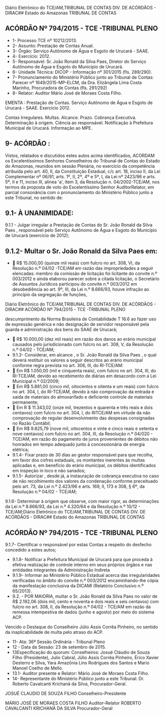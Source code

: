 Diário Eletrônico do TCE/AM,TRIBUNAL DE CONTAS DIV. DE ACÓRDÃOS - DIRAC## Estado do Amazonas TRIBUNAL DE CONTAS

## ACÓRDÃO Nº 794/2015 - TCE -TRIBUNAL PLENO

- 1- Processo TCE nº 10212/2013.
- 2- Assunto: Prestação de Contas Anual.
- 3- Órgão: Serviço Autônomo de Água e Esgoto de Urucará - SAAE.
- 4- Exercício: 2012.
- 5- Responsável: Sr. João Ronald da Silva Paes, Diretor do Serviço Autônomo de Água e Esgoto do Município de Urucará.
- 6- Unidade Técnica: DICOP - Informação nº 301/2015 (fls. 289/290).
- 7-  Pronunciamento  do Ministério Público  junto  ao Tribunal  de Contas: Parecer  nº 1649/2015-MP-ELCM,  da  Dra.  Elizângela  Lima  Costa  Marinho,  Procuradora  de  Contas (fls. 291/292)
- 8- Relator: Auditor Mário José de Moraes Costa Filho.

EMENTA : Prestação de Contas. Serviço Autônomo de Água e Esgoto de Urucará - SAAE. Exercício 2012.

Contas Irregulares. Multas. Alcance. Prazo. Cobrança Executiva. Determinação à origem. Ciência  ao  responsável.  Notificação  à  Prefeitura Municipal de Urucará. Informação ao MPE.

## 9- ACÓRDÃO :

Vistos, relatados e discutidos estes autos acima identificados, ACORDAM os Excelentíssimos Senhores Conselheiros do Tribunal de Contas do Estado do Amazonas, reunidos em sessão Plenária, no exercício da competência atribuída pelo  art.  40,  II, da Constituição Estadual, c/c art. 18, inciso II, da Lei Complementar nº 06/91,  arts. 1º, II, 2º, 4º e 5º, I, da Lei nº 2423/96 e arts. 5º, II e 11, inciso III, alínea 'a', item 3, da Resolução n. 04/2002-TCE/AM,  nos  termos  da  proposta  de  voto  do  Excelentíssimo  Senhor  AuditorRelator, em parcial  consonância com o pronunciamento do  Ministério Público junto a este Tribunal, no sentido de:

## 9.1- À UNANIMIDADE:

9.1.1 - Julgar irregular a Prestação de Contas do Sr. João Ronald da Silva Paes ,  responsável pelo Serviço Autônomo de Água e Esgoto do  Município de  Urucará (exercício de 2012);

## 9.1.2- Multar o Sr. João Ronald da Silva Paes em:

-  R$ 15.000,00 (quinze mil reais) com fulcro no art. 308, VI, da Resolução n.º 04/02 -TCE/AM em razão das impropriedades a seguir elencadas: membro da comissão de  licitação  foi  licitante  do  convite  n.º  003/2012  e  ainda elaborou  parecer sobre a citada licitação, o Secretário de Assuntos Jurídicos participou do convite n.º 003/2012 em desobediência  ao  art.  9º,  III,  da  Lei  n.º  8.666/93,  houve infração ao princípio da segregação de funções,

Diário Eletrônico do TCE/AM,TRIBUNAL DE CONTAS DIV. DE ACÓRDÃOS - DIRAC## ACÓRDÃO Nº 794/2015 - TCE -TRIBUNAL PLENO

descumprimento  da  Norma  Brasileira  de  Contabilidade  T 16.6 ao fazer uso de expressão genérica e não designação de  servidor  responsável  pela  guarda  e  administração  dos bens do SAAE de Urucará;

-  R$ 10.000,00 (dez mil reais) em razão dos danos ao erário municipal  causados  pelo  jurisdicionado  com  fulcro  no  art. 308, V, da Resolução n.º 04/02 - TCE/AM;
- 9.1.3-  Considerar, em  alcance ,  o  Sr. João  Ronald  da Silva  Paes ,  o  qual deverá restituir os valores a seguir descritos ao erário municipal conforme regra prevista no art. 306, III, do RI-TCE/AM:
-  Em R$ 1.050,00 (mil e cinquenta reais), com fulcro no art. 304, III, do RI-TCE/AM, devido ao recebimento de diárias em desacordo com a Lei Municipal n.º 02/2009;
-  Em R$  5.881,00 (cinco  mil,  oitocentos  e  oitenta  e  um reais) com fulcro no art. 304, I, do RI-TCE/AM, devido à não  comprovação  da  entrada  e  saída  de  materiais  do almoxarifado e deficiente controle de materiais permanente;
-  Em R $ 11.343,02 (onze mil, trezentos e quarenta  e três reais  e  dois  centavos)  com  fulcro  no  art.  304,  I,  do  RITCE/AM  em  virtude  da  não  comprovação  de  regular desenvolvimento  das  despesas  consignadas  no  Razão Contábil;
-  Em R$ 9.825,79 (nove mil, oitocentos e vinte e cinco reais e setenta e nove centavos) com fulcro no art. 304, III, da Resolução n.º 04/020 - TCE/AM, em razão do pagamento de juros provenientes de débitos não honrados em tempo adequado junto à concessionária de energia elétrica;
- 9.1.4- Fixar prazo de 30 dias ao gestor responsável para que recolha,  em favor dos cofres estaduais, os montantes inerentes às multas aplicadas e, em benefício do erário municipal, os débitos identificados em inspeção in loco e não sanados;
- 9.1.5- Autorizar , desde já, a instauração de cobrança executiva no caso de não recolhimento dos valores da condenação conforme preceituado pelo art. 73, da Lei n.º 2.423/96 e arts. 169, II, 173 e 308, § 6º, da Resolução n.º 04/02 - TCE/AM;

9.1.6- Determinar à origem que observe, com maior rigor, as determinações da Lei n.º 8.666/93, da Lei n.º 4.320/64 e da Resolução n.º 10/12 - TCE/AM;Diário Eletrônico do TCE/AM,TRIBUNAL DE CONTAS DIV. DE ACÓRDÃOS - DIRAC## Estado do Amazonas TRIBUNAL DE CONTAS

## ACÓRDÃO Nº 794/2015 - TCE -TRIBUNAL PLENO

9.1.7-  Cientificar  o  responsável por  estas Contas  a  respeito  do  desfecho concedido a estes autos;

- 9.1.8-  Notificar  a  Prefeitura  Municipal  de  Urucará para  que  proceda  à efetiva realização de controle interno em  seus  próprios  órgãos  e  nas  entidades integrantes da Administração Indireta
- 9.1.9- Informar ao Ministério Público Estadual acerca das irregularidades verificadas no âmbito do convite n.º 003/2012 encaminhando-lhe cópia da manifestação conclusiva da DICAMI (Relatório Conclusivo n.º 65/2013).
- 9.2. - POR MAIORIA, multar o Sr. João Ronald da Silva Paes no valor de R$ 2.192,06 (dois  mil,  cento  e  noventa e dois reais e seis centavos) com fulcro no art. 308, II, da Resolução n.º 04/02 - TCE/AM em razão da remessa intempestiva de dados (junho e agosto) por meio do sistema ACP.

Vencido  o  Destaque  do  Conselheiro  Júlio  Assis  Corrêa  Pinheiro,  no  sentido  da inaplicabilidade de multa pelo atraso do ACP.

- 11- Ata: 36ª Sessão Ordinária - Tribunal Pleno
- 12 - Data da Sessão: 23 de setembro de 2015.
- 13Especificação do quorum: Conselheiros: Josué Cláudio de Souza Filho (Presidente), Julio Cabral, Júlio Assis Corrêa Pinheiro, Érico Xavier Desterro e Silva, Yara Amazônia Lins Rodrigues dos Santos e Mario Manoel Coelho de Mello.
- 13.1- Auditor presente e Relator: Mário José de Moraes Costa Filho.
- 14- Representante do Ministério Público junto a este Tribunal: Dr. Roberto Cavalcanti Krichanã da Silva, Procurador-Geral.

JOSUÉ CLAUDIO DE SOUZA FILHO Conselheiro-Presidente

MÁRIO JOSÉ DE MORAES COSTA FILHO Auditor-Relator ROBERTO CAVALCANTI KRICHANÃ DA SILVA Procurador-Geral